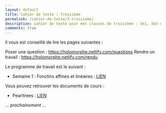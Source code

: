 ```yaml
---
layout: default
title: Cahier de texte : Troisième
permalink: /cahier-de-texte/3-troisieme/
description: Cahier de texte pour mes classes de troisième : 3e1, 3e3 et 3e5
comments: true
---
```



Il vous est conseillé de lire les pages suivantes : 

Poser une question : https://holomorphe.netlify.com/questions
Rendre un travail : https://holomorphe.netlify.com/rendu

Le programme de travail est le suivant : 

* Semaine 1 : Fonctins affines et linéaires : [LIEN](https://holomorphe.netlify.com/posts/S1-3eme-16mars-22mars/)


Vous pouvez retrouver les documents de cours : 

* Pearltrees : [LIEN](https://www.pearltrees.com/private/id26791887?access=1784557f908.198cfcf.f72223a77d258bd9dbb4f2fd4aee96bd)

*... prochainement ...*
